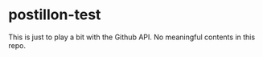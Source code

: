 # postillon-test

This is just to play a bit with the Github API.
No meaningful contents in this repo.
